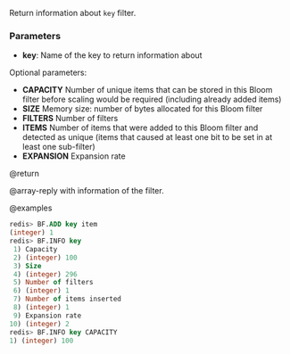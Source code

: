 Return information about `key` filter.

### Parameters

* **key**: Name of the key to return information about

Optional parameters:
* **CAPACITY** Number of unique items that can be stored in this Bloom filter before scaling would be required (including already added items)
* **SIZE** Memory size: number of bytes allocated for this Bloom filter
* **FILTERS** Number of filters
* **ITEMS** Number of items that were added to this Bloom filter and detected as unique (items that caused at least one bit to be set in at least one sub-filter)
* **EXPANSION** Expansion rate

@return

@array-reply with information of the filter.

@examples

```sql
redis> BF.ADD key item
(integer) 1
redis> BF.INFO key
 1) Capacity
 2) (integer) 100
 3) Size
 4) (integer) 296
 5) Number of filters
 6) (integer) 1
 7) Number of items inserted
 8) (integer) 1
 9) Expansion rate
10) (integer) 2
redis> BF.INFO key CAPACITY
1) (integer) 100
```
